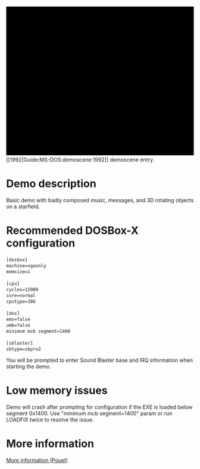 <img src="images/Demoscene:Demo-1-by-The-Napalm-Star-(1992).gif" width="640" height="400" style="image-rendering: -moz-crisp-edges; image-rendering: crisp-edges; -ms-interpolation-mode: nearest-neighbor; -webkit-optimize-contrast;"><br>
[[1992|Guide:MS-DOS:demoscene:1992]] demoscene entry.

# Demo description

Basic demo with badly composed music, messages, and 3D rotating objects on a starfield.

# Recommended DOSBox-X configuration

    [dosbox]
    machine=vgaonly
    memsize=1
    
    [cpu]
    cycles=15000
    core=normal
    cputype=386
    
    [dos]
    ems=false
    umb=false
    minimum mcb segment=1400
    
    [sblaster]
    sbtype=sbpro2

You will be prompted to enter Sound Blaster base and IRQ information when starting the demo.

# Low memory issues

Demo will crash after prompting for configuration if the EXE is loaded below segment 0x1400.
Use "minimum mcb segment=1400" param or run LOADFIX twice to resolve the issue.

# More information

[More information (Pouet)](http://www.pouet.net/prod.php?which=4247)
